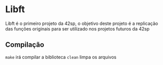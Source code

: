 # Libft

Libft é o primeiro projeto da 42sp, o objetivo deste projeto é a replicação das funções originais para ser utilizado nos projetos futuros da 42sp

## Compilação

`make` irá compilar a biblioteca
`clean` limpa os arquivos
